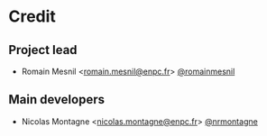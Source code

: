 # Credit
## Project lead
- Romain Mesnil <<romain.mesnil@enpc.fr>> [@romainmesnil](https://github.com/romainmesnil)

## Main developers

- Nicolas Montagne <<nicolas.montagne@enpc.fr>> [@nrmontagne](https://github.com/nrmontagne)
